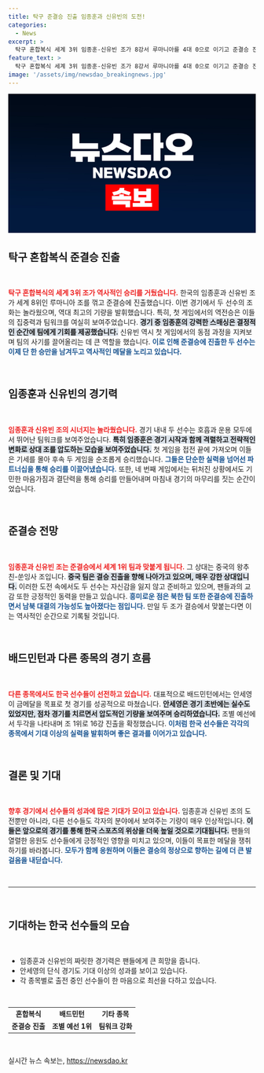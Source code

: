 ```yaml
---
title: 탁구 준결승 진출 임종훈과 신유빈의 도전!
categories:
  - News
excerpt: >
  탁구 혼합복식 세계 3위 임종훈-신유빈 조가 8강서 루마니아를 4대 0으로 이기고 준결승 진출! 이제 한국 탁구의 12년 만의 올림픽 메달까지 단 1승만 남았습니다. 다음 상대는 세계 1위 중국! 기대감을 모으고 있는 이들의 도전, 궁금하지 않으신가요?
feature_text: >
  탁구 혼합복식 세계 3위 임종훈-신유빈 조가 8강서 루마니아를 4대 0으로 이기고 준결승 진출! 이제 한국 탁구의 12년 만의 올림픽 메달까지 단 1승만 남았습니다. 다음 상대는 세계 1위 중국! 기대감을 모으고 있는 이들의 도전, 궁금하지 않으신가요?
image: '/assets/img/newsdao_breakingnews.jpg'
---
```


<p><img src="/assets/img/newsdao_breakingnews.jpg" alt="cryptoinkorea 속보" /></p>

<h2 data-ke-size="size26">탁구 혼합복식 준결승 진출</h2>

<p data-ke-size="size16">&nbsp;</p>

<p><b><span style="color: #ee2323;">탁구 혼합복식의 세계 3위 조가 역사적인 승리를 거뒀습니다.</span></b> 한국의 임종훈과 신유빈 조가 세계 8위인 루마니아 조를 꺾고 준결승에 진출했습니다. 이번 경기에서 두 선수의 조화는 놀라웠으며, 역대 최고의 기량을 발휘했습니다. 특히, 첫 게임에서의 역전승은 이들의 집중력과 팀워크를 여실히 보여주었습니다. <b><span style="background-color: #21538527;">경기 중 임종훈의 강력한 스매싱은 결정적인 순간에 팀에게 기회를 제공했습니다.</span></b> 신유빈 역시 첫 게임에서의 동점 과정을 지켜보며 팀의 사기를 끌어올리는 데 큰 역할을 했습니다. <b><span style="color: #1a5490;">이로 인해 준결승에 진출한 두 선수는 이제 단 한 승만을 남겨두고 역사적인 메달을 노리고 있습니다.</span></b></p>

<p data-ke-size="size16">&nbsp;</p>

<h2 data-ke-size="size26">임종훈과 신유빈의 경기력</h2>

<p data-ke-size="size16">&nbsp;</p>

<p><b><span style="color: #ee2323;">임종훈과 신유빈 조의 시너지는 놀라웠습니다.</span></b> 경기 내내 두 선수는 호흡과 운용 모두에서 뛰어난 팀워크를 보여주었습니다. <b><span style="background-color: #21538527;">특히 임종훈은 경기 시작과 함께 격렬하고 전략적인 변화로 상대 조를 압도하는 모습을 보여주었습니다.</span></b> 첫 게임을 접전 끝에 가져오며 이들은 기세를 몰아 후속 두 게임을 순조롭게 승리했습니다. <b><span style="color: #1a5490;">그들은 단순한 실력을 넘어선 파트너십을 통해 승리를 이끌어냈습니다.</span></b> 또한, 네 번째 게임에서는 뒤처진 상황에서도 기민한 마음가짐과 결단력을 통해 승리를 만들어내며 마침내 경기의 마무리를 짓는 순간이었습니다. </p>

<p data-ke-size="size16">&nbsp;</p>

<h2 data-ke-size="size26">준결승 전망</h2>

<p data-ke-size="size16">&nbsp;</p>

<p><b><span style="color: #ee2323;">임종훈과 신유빈 조는 준결승에서 세계 1위 팀과 맞붙게 됩니다.</span></b> 그 상대는 중국의 왕추친-쑨잉사 조입니다. <b><span style="background-color: #21538527;">중국 팀은 결승 진출을 향해 나아가고 있으며, 매우 강한 상대입니다.</span></b> 이러한 도전 속에서도 두 선수는 자신감을 잃지 않고 준비하고 있으며, 팬들과의 교감 또한 긍정적인 동력을 만들고 있습니다. <b><span style="color: #1a5490;">흥미로운 점은 북한 팀 또한 준결승에 진출하면서 남북 대결의 가능성도 높아졌다는 점입니다.</span></b> 만일 두 조가 결승에서 맞붙는다면 이는 역사적인 순간으로 기록될 것입니다. </p>

<p data-ke-size="size16">&nbsp;</p>

<h2 data-ke-size="size26">배드민턴과 다른 종목의 경기 흐름</h2>

<p data-ke-size="size16">&nbsp;</p>

<p><b><span style="color: #ee2323;">다른 종목에서도 한국 선수들이 선전하고 있습니다.</span></b> 대표적으로 배드민턴에서는 안세영이 금메달을 목표로 첫 경기를 성공적으로 마쳤습니다. <b><span style="background-color: #21538527;">안세영은 경기 초반에는 실수도 있었지만, 점차 경기를 치르면서 압도적인 기량을 보여주며 승리하였습니다.</span></b> 조별 예선에서 두각을 나타내며 조 1위로 16강 진출을 확정했습니다. <b><span style="color: #1a5490;">이처럼 한국 선수들은 각각의 종목에서 기대 이상의 실력을 발휘하며 좋은 결과를 이어가고 있습니다.</span></b></p>

<p data-ke-size="size16">&nbsp;</p>

<h2 data-ke-size="size26">결론 및 기대</h2>

<p data-ke-size="size16">&nbsp;</p>

<p><b><span style="color: #ee2323;">향후 경기에서 선수들의 성과에 많은 기대가 모이고 있습니다.</span></b> 임종훈과 신유빈 조의 도전뿐만 아니라, 다른 선수들도 각자의 분야에서 보여주는 기량이 매우 인상적입니다. <b><span style="background-color: #21538527;">이들은 앞으로의 경기를 통해 한국 스포츠의 위상을 더욱 높일 것으로 기대됩니다.</span></b> 팬들의 열렬한 응원도 선수들에게 긍정적인 영향을 미치고 있으며, 이들이 목표한 메달을 쟁취하기를 바라봅니다. <b><span style="color: #1a5490;">모두가 함께 응원하며 이들은 결승의 정상으로 향하는 길에 더 큰 발걸음을 내딛습니다.</span></b> </p>

<p data-ke-size="size16">&nbsp;</p>

<hr>

<p data-ke-size="size16">&nbsp;</p>

<h2 data-ke-size="size26">기대하는 한국 선수들의 모습</h2>

<p data-ke-size="size16">&nbsp;</p>

<ul>
    <li>임종훈과 신유빈의 짜릿한 경기력은 팬들에게 큰 희망을 줍니다.</li>
    <li>안세영의 단식 경기도 기대 이상의 성과를 보이고 있습니다.</li>
    <li>각 종목별로 출전 중인 선수들이 한 마음으로 최선을 다하고 있습니다.</li>
</ul>

<p data-ke-size="size16">&nbsp;</p>

<table style="width: 100%;">
    <tbody>
        <tr>
            <td style="text-align: center; height: 17px;"><b>혼합복식</b></td>
            <td style="text-align: center; height: 17px;"><b>배드민턴</b></td>
            <td style="text-align: center; height: 17px;"><b>기타 종목</b></td>
        </tr>
        <tr>
            <td style="text-align: center; height: 17px;"><b>준결승 진출</b></td>
            <td style="text-align: center; height: 17px;"><b>조별 예선 1위</b></td>
            <td style="text-align: center; height: 17px;"><b>팀워크 강화</b></td>
        </tr>
    </tbody>
</table>

<p data-ke-size="size16">&nbsp;</p>
실시간 뉴스 속보는, <a href="https://newsdao.kr" rel="dofollow">https://newsdao.kr</a>


